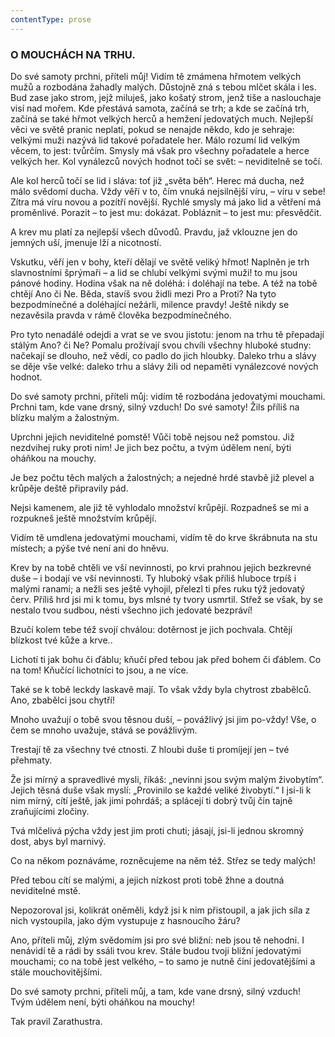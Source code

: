 ```yaml
---
contentType: prose
---
```


### O MOUCHÁCH NA TRHU.

Do své samoty prchni, příteli můj! Vidím tě zmámena hřmotem velkých mužů a rozbodána žahadly malých. Důstojně zná s tebou mlčet skála i les. Bud zase jako strom, jejž miluješ, jako košatý strom, jenž tiše a naslouchaje visí nad mořem. Kde přestává samota, začíná se trh; a kde se začíná trh, začíná se také hřmot velkých herců a hemžení jedovatých much. Nejlepší věci ve světě pranic neplatí, pokud se nenajde někdo, kdo je sehraje: velkými muži nazývá lid takové pořadatele her. Málo rozumí lid velkým věcem, to jest: tvůrčím. Smysly má však pro všechny pořadatele a herce velkých her. Kol vynálezců nových hodnot točí se svět: – neviditelně se točí.

Ale kol herců točí se lid i sláva: toť již „světa běh“. Herec má ducha, než málo svědomí ducha. Vždy věří v to, čím vnuká nejsilnější víru, – víru v sebe! Zítra má víru novou a pozítří novější. Rychlé smysly má jako lid a větření má proměnlivé. Porazit – to jest mu: dokázat. Pobláznit – to jest mu: přesvědčit.

A krev mu platí za nejlepší všech důvodů. Pravdu, jaž vklouzne jen do jemných uší, jmenuje lží a nicotností.

Vskutku, věří jen v bohy, kteří dělají ve světě veliký hřmot! Naplněn je trh slavnostními šprýmaři – a lid se chlubí velkými svými muži! to mu jsou pánové hodiny. Hodina však na ně doléhá: i doléhají na tebe. A též na tobě chtějí Ano či Ne. Běda, stavíš svou židli mezi Pro a Proti? Na tyto bezpodmínečné a doléhající nežárli, milence pravdy! Ještě nikdy se nezavěsila pravda v rámě člověka bezpodmínečného.

Pro tyto nenadálé odejdi a vrat se ve svou jistotu: jenom na trhu tě přepadají stálým Ano? či Ne? Pomalu prožívají svou chvíli všechny hluboké studny: načekají se dlouho, než vědí, co padlo do jich hloubky. Daleko trhu a slávy se děje vše velké: daleko trhu a slávy žili od nepaměti vynálezcové nových hodnot.

Do své samoty prchni, příteli můj: vidím tě rozbodána jedovatými mouchami. Prchni tam, kde vane drsný, silný vzduch! Do své samoty! Žils příliš na blízku malým a žalostným.

Uprchni jejich neviditelné pomstě! Vůči tobě nejsou než pomstou. Již nezdvihej ruky proti nim! Je jich bez počtu, a tvým údělem není, býti oháňkou na mouchy.

Je bez počtu těch malých a žalostných; a nejedné hrdé stavbě již plevel a krůpěje deště připravily pád. 

Nejsi kamenem, ale již tě vyhlodalo množství krůpějí. Rozpadneš se mi a rozpukneš ještě množstvím krůpějí. 

Vidím tě umdlena jedovatými mouchami, vidím tě do krve škrábnuta na stu místech; a pýše tvé není ani do hněvu.

Krev by na tobě chtěli ve vší nevinnosti, po krvi prahnou jejich bezkrevné duše – i bodají ve vší nevinnosti. Ty hluboký však příliš hluboce trpíš i malými ranami; a nežli ses ještě vyhojil, přelezl ti přes ruku týž jedovatý červ. Příliš hrd jsi mi k tomu, bys mlsné ty tvory usmrtil. Střež se však, by se nestalo tvou sudbou, nésti všechno jich jedovaté bezpráví!

Bzučí kolem tebe též svojí chválou: dotěrnost je jich pochvala. Chtějí blízkost tvé kůže a krve..

Lichotí ti jak bohu či ďáblu; kňučí před tebou jak před bohem či ďáblem. Co na tom! Kňučící lichotníci to jsou, a ne více.

Také se k tobě leckdy laskavě mají. To však vždy byla chytrost zbabělců. Ano, zbabělci jsou chytří!

Mnoho uvažují o tobě svou těsnou duší, – povážlivý jsi jim po-vždy! Vše, o čem se mnoho uvažuje, stává se povážlivým.

Trestají tě za všechny tvé ctnosti. Z hloubi duše ti promíjejí jen – tvé přehmaty. 

Že jsi mírný a spravedlivé mysli, říkáš: „nevinni jsou svým malým živobytím“. Jejich těsná duše však myslí: „Provinilo se každé veliké živobytí.“ I jsi-li k nim mírný, cítí ještě, jak jimi pohrdáš; a splácejí ti dobrý tvůj čin tajně zraňujícími zločiny.

Tvá mlčelivá pýcha vždy jest jim proti chuti; jásají, jsi-li jednou skromný dost, abys byl marnivý.

Co na někom poznáváme, rozněcujeme na něm též. Střez se tedy malých!

Před tebou cítí se malými, a jejich nízkost proti tobě žhne a doutná neviditelné mstě. 

Nepozoroval jsi, kolikrát oněměli, když jsi k nim přistoupil, a jak jich síla z nich vystoupila, jako dým vystupuje z hasnoucího žáru?

Ano, příteli můj, zlým svědomím jsi pro své bližní: neb jsou tě nehodni. I nenávidí tě a rádi by ssáli tvou krev. Stále budou tvoji bližní jedovatými mouchami; co na tobě jest velkého, – to samo je nutně činí jedovatějšími a stále mouchovitějšími.

Do své samoty prchni, příteli můj, a tam, kde vane drsný, silný vzduch! Tvým údělem není, býti oháňkou na mouchy!

  

Tak pravil Zarathustra.
